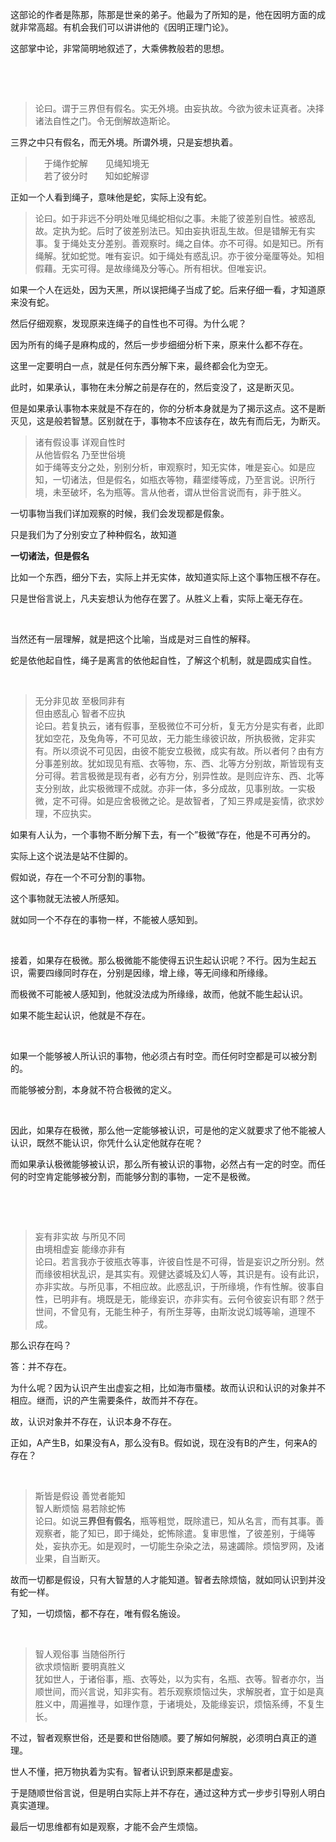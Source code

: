 <p data-pid="1oWp7ExT">这部论的作者是陈那，陈那是世亲的弟子。他最为了所知的是，他在因明方面的成就非常高超。有机会我们可以讲讲他的《因明正理门论》。</p><p data-pid="gxTXzrS0">这部掌中论，非常简明地叙述了，大乘佛教般若的思想。</p><p><br></p><p><br></p><blockquote data-pid="u9zi0UKk">论曰。谓于三界但有假名。实无外境。由妄执故。今欲为彼未证真者。决择诸法自性之门。令无倒解故造斯论。</blockquote><p data-pid="LEOySq7H">三界之中只有假名，而无外境。所谓外境，只是妄想执着。</p><blockquote data-pid="g9uzqtQ3">　于绳作蛇解　　见绳知境无<br>　若了彼分时　　知如蛇解谬 </blockquote><p data-pid="U-nT2RmD">正如一个人看到绳子，意味他是蛇，实际上没有蛇。</p><blockquote data-pid="FAFfBw1V">论曰。如于非远不分明处唯见绳蛇相似之事。未能了彼差别自性。被惑乱故。定执为蛇。后时了彼差别法已。知由妄执诳乱生故。但是错解无有实事。复于绳处支分差别。善观察时。绳之自体。亦不可得。如是知已。所有绳解。犹如蛇觉。唯有妄识。如于绳处有惑乱识。亦于彼分毫厘等处。知相假藉。无实可得。是故缘绳及分等心。所有相状。但唯妄识。</blockquote><p data-pid="QF74siE-">如果一个人在远处，因为天黑，所以误把绳子当成了蛇。后来仔细一看，才知道原来没有蛇。</p><p data-pid="pEZTFHuA">然后仔细观察，发现原来连绳子的自性也不可得。为什么呢？</p><p data-pid="qDyuB5gE">因为所有的绳子是麻构成的，然后一步步细细分析下来，原来什么都不存在。</p><p data-pid="uxsAoCiV">这里一定要明白一点，就是任何东西分解下来，最终都会化为空无。</p><p data-pid="5tVaOYwe">此时，如果承认，事物在未分解之前是存在的，然后变没了，这是断灭见。</p><p data-pid="vbXccBNb">但是如果承认事物本来就是不存在的，你的分析本身就是为了揭示这点。这不是断灭见，这是般若智慧。区别就在于，事物本不应该存在，故先有而后无，为断灭。</p><blockquote data-pid="Hx0UYpCA">诸有假设事           详观自性时<br>从他皆假名           乃至世俗境<br>如于绳等支分之处，别别分析，审观察时，知无实体，唯是妄心。如是应知，一切诸法，但是假名，如瓶衣等物，藉埿缕等成，乃至言说。识所行境，未至破坏，名为瓶等。言从他者，谓从世俗言说而有，非于胜义。</blockquote><p data-pid="ZUmtXXum">一切事物当我们详加观察的时候，我们会发现都是假象。</p><p data-pid="ViQkyc4F">只是我们为了分别安立了种种假名，故知道</p><p data-pid="iM1Mfr0Y"><b>一切诸法，但是假名</b></p><p data-pid="G5HsKWQi">比如一个东西，细分下去，实际上并无实体，故知道实际上这个事物压根不存在。</p><p data-pid="PeAN2Fsi">只是世俗言说上，凡夫妄想认为他存在罢了。从胜义上看，实际上毫无存在。</p><p><br></p><p data-pid="sXx_zuY0">当然还有一层理解，就是把这个比喻，当成是对三自性的解释。</p><p data-pid="vTh2hyZ7">蛇是依他起自性，绳子是离言的依他起自性，了解这个机制，就是圆成实自性。</p><p><br></p><blockquote data-pid="AhD12QZH">无分非见故    至极同非有<br>但由惑乱心    智者不应执<br>论曰。若复执云，诸有假事，至极微位不可分析，复无方分是实有者，此即犹如空花，及兔角等，不可见故，无力能生缘彼识故，所执极微，定非实有。所以须说不可见因，由彼不能安立极微，成实有故。所以者何？由有方分事差别故。犹如现见有瓶、衣等物，东、西、北等方分别故，斯皆现有支分可得。若言极微是现有者，必有方分，别异性故。是则应许东、西、北等支分别故，此实极微理不成就。亦非一体，多分成故，见事别故。一实极微，定不可得。如是应舍极微之论。是故智者，了知三界咸是妄情，欲求妙理，不应执实。</blockquote><p data-pid="NWH8ETRb">如果有人认为，一个事物不断分解下去，有一个”极微“存在，他是不可再分的。</p><p data-pid="IEg_jl2s">实际上这个说法是站不住脚的。</p><p data-pid="XhbLSdBJ">假如说，存在一个不可分割的事物。</p><p data-pid="BdjbOjNF">这个事物就无法被人所感知。</p><p data-pid="e2k0A3kG">就如同一个不存在的事物一样，不能被人感知到。</p><p><br></p><p data-pid="uvAHwmYN">接着，如果存在极微。那么极微能不能使得五识生起认识呢？不行。因为生起五识，需要四缘同时存在，分别是因缘，增上缘，等无间缘和所缘缘。</p><p data-pid="XTdBE5rG">而极微不可能被人感知到，他就没法成为所缘缘，故而，他就不能生起认识。</p><p data-pid="VqPD4TPs">如果不能生起认识，他就是不存在。</p><p><br></p><p data-pid="6O5sSMWC">如果一个能够被人所认识的事物，他必须占有时空。而任何时空都是可以被分割的。</p><p data-pid="1V7VTfmf">而能够被分割，本身就不符合极微的定义。</p><p><br></p><p data-pid="DIDFiIZq">因此，如果存在极微，那么他一定能够被认识，可是他的定义就要求了他不能被人认识，既然不能认识，你凭什么认定他就存在呢？</p><p data-pid="LiajXgYu">而如果承认极微能够被认识，那么所有被认识的事物，必然占有一定的时空。而任何的时空肯定能够被分割，而能够分割的事物，一定不是极微。</p><p><br></p><p><br></p><blockquote data-pid="xRepiDiH">妄有非实故  与所见不同<br>由境相虚妄  能缘亦非有<br>论曰。若言我亦于彼瓶衣等事，许彼自性是不可得，皆是妄识之所分别。然而缘彼相状乱识，是其实有。观健达婆城及幻人等，其识是有。设有此识，亦非实故。与所见事，不相应故。此惑乱识，于所缘境，作有性解。彼事自性，已明非有。境既是无，能缘妄识，亦非实有。云何令彼妄识有耶？然于世间，不曾见有，无能生种子，有所生芽等，由斯汝说幻城等喻，道理不成。</blockquote><p data-pid="p6ctyeow">那么识存在吗？</p><p data-pid="cbtknII5">答：并不存在。</p><p data-pid="-vqidWWj">为什么呢？因为认识产生出虚妄之相，比如海市蜃楼。故而认识和认识的对象并不相应。继而，识的产生需要条件，故而并不存在。</p><p data-pid="zE9v8aBq">故，认识对象并不存在，认识本身不存在。</p><p data-pid="GZGlKQ5J">正如，A产生B，如果没有A，那么没有B。假如说，现在没有B的产生，何来A的存在？</p><p><br></p><blockquote data-pid="s0cgUYoQ">斯皆是假设           善觉者能知<br>智人断烦恼           易若除蛇怖<br>论曰。如说<b>三界但有假名</b>，瓶等粗觉，既除遣已，知从名言，而有其事。善观察者，能了知已，即于绳处，蛇怖除遣。复审思惟，了彼差别，于绳等处，妄执亦无。如是观时，一切能生杂染之法，易速蠲除。烦恼罗网，及诸业果，自当断灭。</blockquote><p data-pid="ic4n_lw5">故而一切都是假设，只有大智慧的人才能知道。智者去除烦恼，就如同认识到并没有蛇一样。</p><p data-pid="BHB53_0F">了知，一切烦恼，都不存在，唯有假名施设。</p><p><br></p><blockquote data-pid="mqv1kHpz">智人观俗事    当随俗所行<br>欲求烦恼断  要明真胜义<br>犹如世人，于诸俗事，瓶、衣等处，以为实有，名瓶、衣等。智者亦尔，当顺世间，而兴言说，知非实有。若乐观察烦恼过失，求解脱者，宜于如是真胜义中，周遍推寻，如理作意，于诸境处，及能缘妄识，烦恼系缚，不复生长。</blockquote><p data-pid="dQe9XNeq">不过，智者观察世俗，还是要和世俗随顺。要了解如何解脱，必须明白真正的道理。</p><p data-pid="Xrkt0oFY">世人不懂，把万物执着为实有。智者认识到原来都是虚妄。</p><p data-pid="so8O2ynj">于是随顺世俗言说，但是明白实际上并不存在，通过这种方式一步步引导别人明白真实道理。</p><p data-pid="C3kqc3Oz">最后一切思维都有如是观察，才能不会产生烦恼。</p><p></p><p></p>